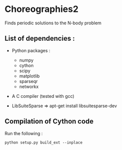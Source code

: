 # Choreographies2
Finds periodic solutions to the N-body problem



## List of dependencies :

  - Python packages :
    - numpy 
    - cython
    - scipy
    - matplotlib
    - sparseqr
    - networkx

  - A C compiler (tested with gcc)
  
  - LibSuiteSparse => apt-get install libsuitesparse-dev
  
  
## Compilation of Cython code

Run the following :

    python setup.py build_ext --inplace
